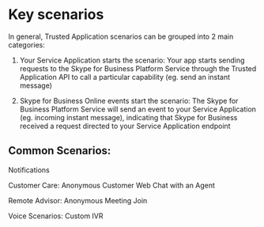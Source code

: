 # Key scenarios

In general, Trusted Application scenarios can be grouped into 2 main categories:

1. Your Service Application starts the scenario: Your app starts sending requests to the Skype for Business Platform Service through the Trusted Application API to call a particular capability (eg. send an instant message)

2. Skype for Business Online events start the scenario: The Skype for Business Platform Service will send an event to your Service Application (eg. incoming instant message), indicating that Skype for Business received a request directed to your Service Application endpoint


## Common Scenarios:

Notifications

Customer Care: Anonymous Customer Web Chat with an Agent

Remote Advisor: Anonymous Meeting Join

Voice Scenarios: Custom IVR